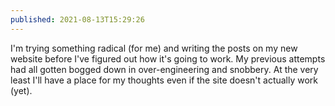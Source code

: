 ```yaml
---
published: 2021-08-13T15:29:26
---
```


I'm trying something radical (for me) and writing the posts on my new website before I've figured out how it's going to work. My previous attempts had all gotten bogged down in over-engineering and snobbery. At the very least I'll have a place for my thoughts even if the site doesn't actually work (yet).
